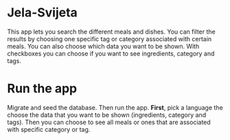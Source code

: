 # Jela-Svijeta
This app lets you search the different meals and dishes.
You can filter the results by choosing one specific tag or category associated with certain meals.
You can also choose which data you want to be shown. With checkboxes you can choose if you want to see ingredients, category and tags.

# Run the app
Migrate and seed the database.
Then run the app.
<b>First</b>, pick a language the choose the data that you want to be shown (ingredients, category and tags). Then you can choose to see all meals or ones that are associated with specific category or tag.
